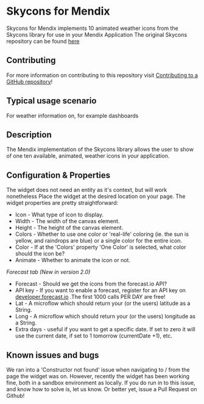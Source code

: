 # Skycons for Mendix

Skycons for Mendix implements 10 animated weather icons from the Skycons library for use in your Mendix Application
The original Skycons repository can be found [here](https://github.com/darkskyapp/skycons)

## Contributing

For more information on contributing to this repository visit [Contributing to a GitHub repository](https://world.mendix.com/display/howto50/Contributing+to+a+GitHub+repository)!

## Typical usage scenario

For weather information on, for example dashboards

## Description

The Mendix implementation of the Skycons library allows the user to show of one ten available, animated, weather icons in your application.

## Configuration & Properties

The widget does not need an entity as it's context, but will work nonetheless
Place the widget at the desired location on your page. The widget properties are pretty straightforward:

* Icon - What type of icon to display.
* Width - The width of the canvas element.
* Height - The height of the canvas element.
* Colors - Whether to use one color or 'real-life' coloring (ie. the sun is yellow, and raindrops are blue) or a single color for the entire icon.
* Color - If at the 'Colors' property 'One Color' is selected, what color should the icon be?
* Animate - Whether to animate the icon or not.

_Forecast tab (New in version 2.0)_

* Forecast - Should we get the icons from the forecast.io API?
* API key - If you want to enable a forecast, register for an API key on [developer.forecast.io](https://developer.forecast.io) .The first 1000 calls PER DAY are free!
* Lat - A microflow which should return your (or the users) latitude as a String.
* Long - A microflow which should return your (or the users) longitude as a String.
* Extra days - useful if you want to get a specific date. If set to zero it will use the current date, if set to 1 tomorrow (currentDate +1), etc.


## Known issues and bugs

We ran into a 'Constructor not found' issue when navigating to / from the page the widget was on. However, recently the widget has been working fine, both in a sandbox environment as locally. If you do run in to this issue, and know how to solve is, let us know. Or better yet, issue a Pull Request on Github!
